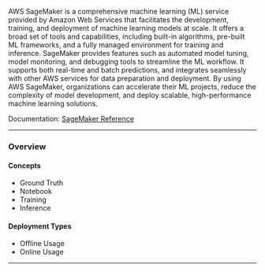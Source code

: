 AWS SageMaker is a comprehensive machine learning (ML) service provided by Amazon Web Services that facilitates the development, training, and deployment of machine learning models at scale. It offers a broad set of tools and capabilities, including built-in algorithms, pre-built ML frameworks, and a fully managed environment for training and inference. SageMaker provides features such as automated model tuning, model monitoring, and debugging tools to streamline the ML workflow. It supports both real-time and batch predictions, and integrates seamlessly with other AWS services for data preparation and deployment. By using AWS SageMaker, organizations can accelerate their ML projects, reduce the complexity of model development, and deploy scalable, high-performance machine learning solutions.

Documentation: [SageMaker Reference](https://aws.amazon.com/pm/sagemaker/)
___
### Overview
#### Concepts
- Ground Truth
- Notebook
- Training
- Inference
#### Deployment Types
- Offline Usage
- Online Usage

___